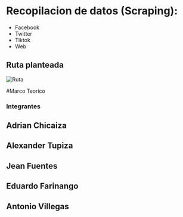 # Recopilacion de datos (Scraping):
- Facebook
- Twitter
- Tiktok
- Web

## Ruta planteada
![Ruta](https://user-images.githubusercontent.com/75056800/153736293-a1fd5503-7b33-4446-99b9-385e4c9a7a31.png)

#Marco Teorico




### Integrantes

## Adrian Chicaiza
## Alexander Tupiza
## Jean Fuentes
## Eduardo Farinango
## Antonio Villegas
